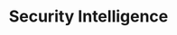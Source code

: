 ---
title: Security Intelligence
description: Cybersecurity Analysis & Insight.
url: https://securityintelligence.com/
image:
    # url: '/assets/images/cafe.png'
    # alt: 'Cafe'
tags: ['news', 'threat']
pubDate: 2023-11-08
draft: false
---